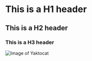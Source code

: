 # This is a H1 header
## This is a H2 header
### This is a H3 header

![Image of Yaktocat](https://octodex.github.com/images/yaktocat.png)
